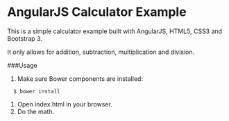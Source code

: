 AngularJS Calculator Example
============================

This is a simple calculator example built with AngularJS, HTML5, CSS3 and Bootstrap 3.

It only allows for addition, subtraction, multiplication and division.

###Usage

1. Make sure Bower components are installed:

```
  $ bower install
```

1. Open index.html in your browser.
2. Do the math.
